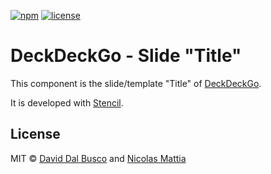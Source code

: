 [![npm][npm-badge]][npm-badge-url]
[![license][npm-license]][npm-license-url]

[npm-badge]: https://img.shields.io/npm/v/@deckdeckgo/slide-title
[npm-badge-url]: https://www.npmjs.com/package/@deckdeckgo/slide-title
[npm-license]: https://img.shields.io/npm/l/@deckdeckgo/slide-title
[npm-license-url]: https://github.com/deckgo/deckdeckgo/blob/main/templates/title/LICENSE

# DeckDeckGo - Slide "Title"

This component is the slide/template "Title" of [DeckDeckGo].

It is developed with [Stencil](https://stenciljs.com).

## License

MIT © [David Dal Busco](mailto:david.dalbusco@outlook.com) and [Nicolas Mattia](mailto:nicolas@nmattia.com)

[deckdeckgo]: https://deckdeckgo.com
